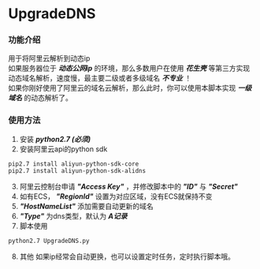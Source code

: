 # UpgradeDNS
### 功能介绍
用于将阿里云解析到动态ip  
如果服务器位于 ***动态公网ip*** 的环境，那么多数用户在使用 ***花生壳*** 等第三方实现动态域名解析，速度慢，最主要二级或者多级域名 ***不专业*** ！  
如果你刚好使用了阿里云的域名云解析，那么此时，你可以使用本脚本实现 ***一级域名*** 的动态解析了。
### 使用方法
1. 安装 ***python2.7 (必须)***
2. 安装阿里云api的python sdk
```shell
pip2.7 install aliyun-python-sdk-core
pip2.7 install aliyun-python-sdk-alidns
```
3. 阿里云控制台申请 ***"Access Key"*** ，并修改脚本中的 ***"ID"*** 与 ***"Secret"***
4. 如有ECS， ***"RegionId"*** 设置为对应区域，没有ECS就保持不变
5. ***"HostNameList"*** 添加需要自动更新的域名
6. ***"Type"*** 为dns类型，默认为 ***A记录***
7. 脚本使用
```shell
python2.7 UpgradeDNS.py
```
8. 其他
如果ip经常会自动更换，也可以设置定时任务，定时执行脚本哦。
